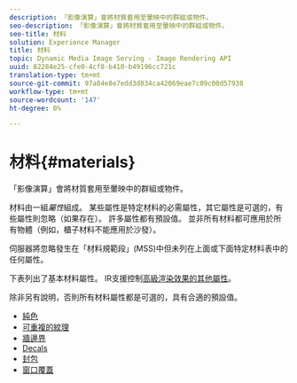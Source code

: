 ```yaml
---
description: 「影像演算」會將材質套用至暈映中的群組或物件。
seo-description: 「影像演算」會將材質套用至暈映中的群組或物件。
seo-title: 材料
solution: Experience Manager
title: 材料
topic: Dynamic Media Image Serving - Image Rendering API
uuid: 82284e25-cfe0-4cf8-b410-b49196cc721c
translation-type: tm+mt
source-git-commit: 97a84e8e7edd3d834ca42069eae7c09c00d57938
workflow-type: tm+mt
source-wordcount: '147'
ht-degree: 0%

---
```



# 材料{#materials}

「影像演算」會將材質套用至暈映中的群組或物件。

材料由一組&#x200B;*屬性*&#x200B;組成。 某些屬性是特定材料的必需屬性，其它屬性是可選的，有些屬性則忽略（如果存在）。 許多屬性都有預設值。 並非所有材料都可應用於所有物體（例如，櫃子材料不能應用於沙發）。

伺服器將忽略發生在「材料規範段」(MSS)中但未列在上面或下面特定材料表中的任何屬性。

下表列出了基本材料屬性。 IR支援控制[高級渲染效果的其他屬性](../../../../../../ir-api/http-protocol/image-rendering-api-ref/c-ir-http-protocol-ref/c-ir-http-protocol-syntax-and-features/c-ir-advanced-render-effects/c-ir-advanced-render-effects.md#concept-bf8b6d8460244b9cacc7f4a3df4c5281)。

除非另有說明，否則所有材料屬性都是可選的，具有合適的預設值。

* [純色](r-ir-solid-colors.md)
* [可重複的紋理](r-ir-repeatable-textures.md)
* [牆邊界](r-ir-wall-borders.md)
* [Decals](r-ir-decals.md)
* [封包](r-ir-cabinets.md)
* [窗口覆蓋](r-ir-window-coverings.md)
